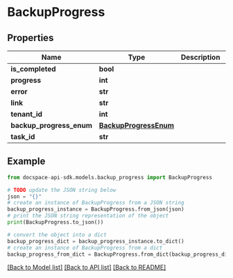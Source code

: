 # BackupProgress

## Properties

Name | Type | Description | Notes
------------ | ------------- | ------------- | -------------
**is_completed** | **bool** |  | [optional] 
**progress** | **int** |  | [optional] 
**error** | **str** |  | [optional] 
**link** | **str** |  | [optional] 
**tenant_id** | **int** |  | [optional] 
**backup_progress_enum** | [**BackupProgressEnum**](BackupProgressEnum.md) |  | [optional] 
**task_id** | **str** |  | [optional] 

## Example

```python
from docspace-api-sdk.models.backup_progress import BackupProgress

# TODO update the JSON string below
json = "{}"
# create an instance of BackupProgress from a JSON string
backup_progress_instance = BackupProgress.from_json(json)
# print the JSON string representation of the object
print(BackupProgress.to_json())

# convert the object into a dict
backup_progress_dict = backup_progress_instance.to_dict()
# create an instance of BackupProgress from a dict
backup_progress_from_dict = BackupProgress.from_dict(backup_progress_dict)
```
[[Back to Model list]](../README.md#documentation-for-models) [[Back to API list]](../README.md#documentation-for-api-endpoints) [[Back to README]](../README.md)


